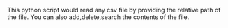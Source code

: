 This python script would read any csv file by providing the relative path of the file. You can also add,delete,search the contents of the file.
